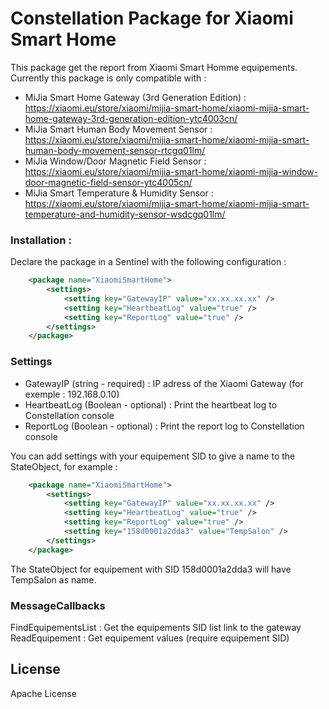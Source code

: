 # Constellation Package for Xiaomi Smart Home

This package get the report from Xiaomi Smart Homme equipements.
Currently this package is only compatible with :
- MiJia Smart Home Gateway (3rd Generation Edition) : https://xiaomi.eu/store/xiaomi/mijia-smart-home/xiaomi-mijia-smart-home-gateway-3rd-generation-edition-ytc4003cn/
- MiJia Smart Human Body Movement Sensor : https://xiaomi.eu/store/xiaomi/mijia-smart-home/xiaomi-mijia-smart-human-body-movement-sensor-rtcgq01lm/
- MiJia Window/Door Magnetic Field Sensor : https://xiaomi.eu/store/xiaomi/mijia-smart-home/xiaomi-mijia-window-door-magnetic-field-sensor-ytc4005cn/
- MiJia Smart Temperature & Humidity Sensor : https://xiaomi.eu/store/xiaomi/mijia-smart-home/xiaomi-mijia-smart-temperature-and-humidity-sensor-wsdcgq01lm/

### Installation :


Declare the package in a Sentinel with the following configuration :
```xml
	<package name="XiaomiSmartHome">
        <settings>
            <setting key="GatewayIP" value="xx.xx.xx.xx" />
            <setting key="HeartbeatLog" value="true" />
            <setting key="ReportLog" value="true" />
        </settings>
    </package>
```

### Settings
 - GatewayIP (string - required) : IP adress of the Xiaomi Gateway (for exemple : 192.168.0.10)
 - HeartbeatLog (Boolean - optional) : Print the heartbeat log to Constellation console
 - ReportLog (Boolean - optional) : Print the report log to Constellation console

 You can add settings with your equipement SID to give a name to the StateObject, for example :

```xml
	<package name="XiaomiSmartHome">
        <settings>
            <setting key="GatewayIP" value="xx.xx.xx.xx" />
            <setting key="HeartbeatLog" value="true" />
            <setting key="ReportLog" value="true" />
            <setting key="158d0001a2dda3" value="TempSalon" />
        </settings>
    </package>
```
 The StateObject for equipement with SID 158d0001a2dda3 will have TempSalon as name.             

### MessageCallbacks

FindEquipementsList  : Get the equipements SID list link to the gateway
ReadEquipement : Get equipement values (require equipement SID)

License
----

Apache License
